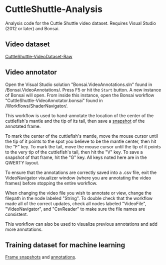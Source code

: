 # CuttleShuttle-Analysis
Analysis code for the Cuttle Shuttle video dataset. Requires Visual Studio (2012 or later) and Bonsai. 

## Video dataset 
[CuttleShuttle-VideoDataset-Raw](https://www.dropbox.com/sh/ep5j63nyx1by4tf/AAAJPIddR6b8YR787KuizMQya?dl=0)

## Video annotator
Open the Visual Studio solution "Bonsai.VideoAnnotations.sln" found in /Bonsai.VideoAnnotations/. Press F5 or hit the `Start` button. 
A new instance of Bonsai will open. From inside this instance, open the Bonsai workflow "CuttleShuttle-VideoAnnotator.bonsai" found in /Workflows/ShaderNavigator/. 

This workflow is used to hand-annotate the location of the center of the cuttlefish's mantle and the tip of its tail, then save a [snapshot](https://www.dropbox.com/sh/hlrvut5y4v0wqau/AABfFOVhv5kH2ZYa_FIozr-Pa?dl=0) of the annotated frame. 

To mark the center of the cuttlefish's mantle, move the mouse cursor until the tip of it points to the spot you believe to be the mantle center, then hit the "F" key. To mark the tail, move the mouse cursor until the tip of it points to the very tip of the cuttlefish's tail, then hit the "V" key. To save a snapshot of that frame, hit the "G" key. All keys noted here are in the QWERTY layout. 

To ensure that the annotations are correctly saved into a .csv file, exit the VideoNavigator visualizer window (where you are annotating the video frames) before stopping the entire workflow. 

When changing the video file you wish to annotate or view, change the filepath in the node labeled "String". To double check that the workflow made all of the correct updates, check all nodes labeled "VideoFile", "VideoNavigator", and "CsvReader" to make sure the file names are consistent. 

This workflow can also be used to visualize previous annotations and add more annotations. 

## Training dataset for machine learning
[Frame snapshots](https://www.dropbox.com/sh/hlrvut5y4v0wqau/AABfFOVhv5kH2ZYa_FIozr-Pa?dl=0) and [annotations](https://github.com/everymind/CuttleShuttle-Analysis/tree/master/Workflows/ShaderNavigator/annotations).
 
 

